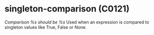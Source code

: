 # singleton-comparison (C0121)

*Comparison %s should be %s* Used when an expression is compared to
singleton values like True, False or None.
